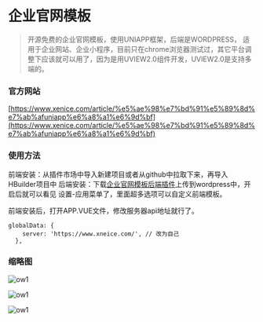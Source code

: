 
# 企业官网模板
> 开源免费的企业官网模板，使用UNIAPP框架，后端是WORDPRESS， 适用于企业网站、企业小程序，目前只在chrome浏览器测试过，其它平台调整下应该就可以用了，因为是用UVIEW2.0组件开发，UVIEW2.0是支持多端的。

### 官方网站
[https://www.xenice.com/article/%e5%ae%98%e7%bd%91%e5%89%8d%e7%ab%afuniapp%e6%a8%a1%e6%9d%bf](https://www.xenice.com/article/%e5%ae%98%e7%bd%91%e5%89%8d%e7%ab%afuniapp%e6%a8%a1%e6%9d%bf)

### 使用方法
前端安装：从插件市场中导入新建项目或者从github中拉取下来，再导入HBuilder项目中
后端安装：下载[企业官网模板后端插件](https://www.xenice.com/article/minisi-ow%e5%ae%98%e7%bd%91%e5%b0%8f%e7%a8%8b%e5%ba%8f%e6%8f%92%e4%bb%b6)上传到wordpress中，开启后就可以看见 设置-应用菜单了，里面超多选项可以自定义前端模板。


前端安装后，打开APP.VUE文件，修改服务器api地址就行了。

```
globalData: {
    server: 'https://www.xneice.com/', // 改为自己
  },
```

### 缩略图

![ow1](https://raw.githubusercontent.com/xenice/xenice-post-widgets/master/1.jpg)

![ow1](https://raw.githubusercontent.com/xenice/xenice-post-widgets/master/2.jpg)

![ow1](https://raw.githubusercontent.com/xenice/xenice-post-widgets/master/3.jpg)
